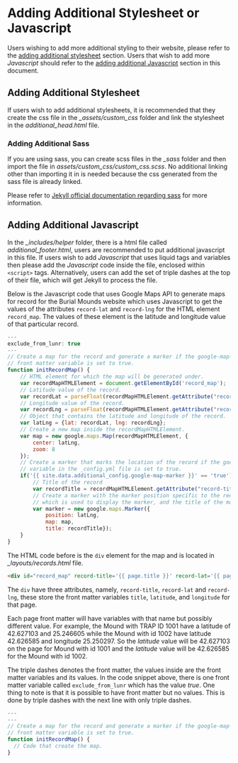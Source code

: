 # Adding Additional Stylesheet or Javascript

Users wishing to add more additional styling to their website, please refer to the [adding additional stylesheet](#adding-additional-stylesheet) section. Users that wish to add more *Javascript* should refer to the [adding additional Javascript](#adding-additional-javascript) section in this document.

## Adding Additional Stylesheet

If users wish to add additional stylesheets, it is recommended that they create the css file in the *\_assets/custom_css* folder and link the stylesheet in the *additional\_head.html* file.

### Adding Additional Sass

If you are using sass, you can create scss files in the *\_sass* folder and then import the file in *assets/custom_css/custom_css.scss*. No additional linking other than importing it in is needed because the css generated from the sass file is already linked.

Please refer to [Jekyll official documentation regarding sass](https://jekyllrb.com/docs/assets/#sassscss) for more information.

## Adding Additional Javascript

In the *\_includes/helper* folder, there is a html file called *additional\_footer.html*, users are recommended to put additional javascript in this file. If users wish to add *Javascript* that uses liquid tags and variables then please add the *Javascript* code inside the file, enclosed within `<script>` tags. Alternatively, users can add the set of triple dashes at the top of their file, which will get Jekyll to process the file.

Below is the Javascript code that uses Google Maps API to generate maps for record for the Burial Mounds website which uses Javascript to get the values of the attributes `record-lat` and `record-lng` for the HTML element `record_map`. The values of these element is the latitude and longitude value of that particular record.

```javascript
---
exclude_from_lunr: true
---
// Create a map for the record and generate a marker if the google-map-marker
// front matter variable is set to true.
function initRecordMap() {
    // HTML element for which the map will be generated under.
    var recordMapHTMLElement = document.getElementById('record_map');
    // Latitude value of the record.
    var recordLat = parseFloat(recordMapHTMLElement.getAttribute("record-lat"));
    // Longitude value of the record.
    var recordLng = parseFloat(recordMapHTMLElement.getAttribute("record-lng"));
    // Object that contains the latitude and longitude of the record.
    var latLng = {lat: recordLat, lng: recordLng};
    // Create a new map inside the recordMapHTMLElement.
    var map = new google.maps.Map(recordMapHTMLElement, {
        center: latLng,
        zoom: 8
    });
    // Create a marker that marks the location of the record if the google-map-marker
    // variable in the _config.yml file is set to true.
    if('{{ site.data.additional_config.google-map-marker }}' == 'true'){
        // Title of the record
        var recordTitle = recordMapHTMLElement.getAttribute("record-title");
        // Create a marker with the marker position specific to the record. The map
        // which is used to display the marker, and the title of the marker.
        var marker = new google.maps.Marker({
            position: latLng,
            map: map,
            title: recordTitle});
    }
}
```

The HTML code before is the `div` element for the map and is located in *\_layouts/records.html* file.

```html
<div id="record_map" record-title='{{ page.title }}' record-lat='{{ page.latitude }}' record-lng='{{ page.longitude }}'></div>
```

The `div` have three attributes, namely, `record-title`, `record-lat` and `record-lng`, these store the front matter variables `title`, `latitude`, and `longitude` for that page.

Each page front matter will have variables with that name but possibly different value. For example, the Mound with TRAP ID 1001 have a latitude of 42.627103 and 25.246605 while the Mound with id 1002 have latitude 42.626585 and longitude 25.250297. So the _latitude_ value will be 42.627103 on the page for Mound with id 1001 and the _latitude_ value will be 42.626585 for the Mound with id 1002.

The triple dashes denotes the front matter, the values inside are the front matter variables and its values. In the code snippet above, there is one front matter variable called `exclude_from_lunr` which has the value *true*. One thing to note is that it is possible to have front matter but no values. This is done by triple dashes with the next line with only triple dashes.

```Javascript
---
---
// Create a map for the record and generate a marker if the google-map-marker
// front matter variable is set to true.
function initRecordMap() {
  // Code that create the map.
}
```
